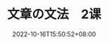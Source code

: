 ---
title: "文章の文法　2课"
date: 2022-10-16T15:50:52+08:00
lastmod: 
tags: ["n3"]
summary: "「动词的时态」和「ている」"
draft: true
---